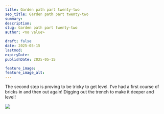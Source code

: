 ```yaml
---
title: Garden path part twenty-two
seo_title: Garden path part twenty-two
summary:
description:
slug: Garden path part twenty-two
author: <no value>

draft: false
date: 2025-05-15
lastmod:
expiryDate:
publishDate: 2025-05-15

feature_image:
feature_image_alt:
---
```

The second step is proving to be tricky to get level. I've had a first course of bricks in and then out again!
Digging out the trench to make it deeper and level!

![](/images/2187.jpeg )